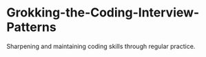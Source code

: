 # Grokking-the-Coding-Interview-Patterns
Sharpening and maintaining coding skills through regular practice.
